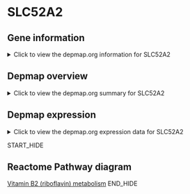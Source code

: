<h1>SLC52A2</h1>

<h2>Gene information</h2>
<details>
  <summary>Click to view the depmap.org information for SLC52A2</summary>
  <iframe src="https://depmap.org/portal/gene/SLC52A2?tab=about" style="border:none;width:100%;height:800px"></iframe>
</details>

<h2>Depmap overview</h2>
<details>
  <summary>Click to view the depmap.org summary for SLC52A2</summary>
  <iframe src="https://depmap.org/portal/gene/SLC52A2?tab=overview" style="border:none;width:100%;height:800px"></iframe>
</details>

<h2>Depmap expression</h2>
<details>
  <summary>Click to view the depmap.org expression data for SLC52A2</summary>
  <iframe src="https://depmap.org/portal/gene/SLC52A2?tab=characterization" style="border:none;width:100%;height:800px"></iframe>
</details>


START_HIDE
<h2>Reactome Pathway diagram</h2>
<a href="https://reactome.org/PathwayBrowser/#/R-HSA-196843">Vitamin B2 (riboflavin) metabolism</a>
END_HIDE


